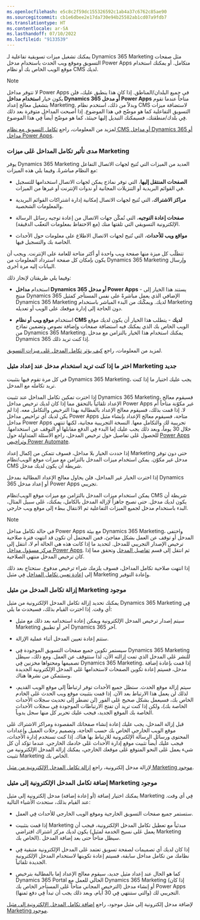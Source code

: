 ```yaml
---
ms.openlocfilehash: e5c8c2f59dc155326592c1ab4a37c6762c85ae90
ms.sourcegitcommit: cb1e6dbee2e17da730e94b25582ab1cd07a9fdb7
ms.translationtype: HT
ms.contentlocale: ar-SA
ms.lasthandoff: 07/10/2022
ms.locfileid: "9133539"
---
```

يمكنك تشغيل ميزات تسويقية تفاعلية لـ Dynamics 365 Marketing مثل صفحات التسويق وموقع ويب الحدث باستخدام مدخل Power Apps متكامل. أو يمكنك استخدام موقع الويب الخاص بك أو نظام CMS لديك.

> [!NOTE]
> لا تتوفر مداخل Power Apps في جميع البلدان/المناطق. إذا كان هذا ينطبق عليك، فلن يكون خيار **استخدام مداخل Dynamics 365 أو مدخل Power Apps** متاحاً عندما تقوم بتشغيل معالج إعداد Marketing. وبدلاً من ذلك، استخدم نظام CMS لاستضافة ميزات التسويق التفاعلية كما هو موضّح في هذا الموضوع. إذا أصبحت المداخل متوفرة بعد ذلك فِي بلدك/منطقتك، فسيمكنك التبديل إليها حينئذ، كما هو موضّح أيضاً فِي هذا الموضوع.

لمزيد من المعلومات، راجع [تكامل التسويق مع نظام CMS أو مداخل Dynamics 365 أو مداخل Power Apps](/dynamics365/marketing/portal-optional?azure-portal=true). 

### <a name="how-portal-integration-affects-marketing-features"></a>مدى تأثير تكامل المداخل عَلى ميزات Marketing

يوفر Dynamics 365 Marketing العديد من الميزات التي تُتيح لجهات الاتصال التفاعل مع النظام مباشرةً. وفيما يلي هذه الميزات:

-   **الصفحات المنتقل إليها**، التي توفر نماذج يمكن لجهات الاتصال استخدامها للتسجيل في القوائم البريدية أو التنزيلات المجانية أو ندوات الإنترنت أو غيرها من الميزات.

-   **مراكز الاشتراك**، التي تُتيح لجهات الاتصال إمكانية إدارة اشتراكات القوائم البريدية والمعلومات الشخصية.

-   **صفحات إعادة التوجيه**، التي تُمكّن جهات الاتصال من إعادة توجيه رسائل الرسالة الإلكترونية التسويقي التي تلقتها منك (مع الاحتفاظ بمعلومات التعقّب الدقيقة).

-   **مواقع ويب للأحداث**، التي تُتيح لجهات الاتصال الاطلاع على معلومات حول الأحداث الخاصة بك والتسجيل فيها.

تتطلّب كل ميزة منها صفحة ويب واحدة أو أكثر متاحة للعامة على الإنترنت. ويجب أن يكون بإمكان كل صفحة استرداد المعلومات من Dynamics 365 Marketing وإرسال البيانات إليه مرة أخرى.

وفيما يلي طريقتان لإنجاز ذلك:

-   استخدام **مداخل Dynamics 365 أو مدخل Power Apps** - يستند هذا الخيار إلى منتج Dynamics 365 الإضافي الذي يعمل مباشرةً على نفس المستأجر كمثيل Dynamics 365 Marketing لديك. ويمكّنك من البدء المباشر باستخدام Marketing دون الحاجة إلى إدارة موقعك على الويب أو تعديله.

-   استخدام **موقع ويب أو نظام CMS لديك** - يتطلب هذا الخيار أن يكون لديك موقع الويب الخاص بك الذي يمكنك فيه استضافة صفحات وإضافة نصوص وتضمين نماذج من Dynamics 365 Marketing. يمكنك استخدام هذا الخيار بالتزامن مع مدخل Dynamics 365 إذا كنت تريد ذلك.

لمزيد من المعلومات، راجع [كيف يؤثر تكامل المدخل عَلى ميزات التسويق](/dynamics365/marketing/portal-optional#how-portal-integration-affects-marketing-features).

### <a name="choose-whether-to-use-a-portal-when-setting-up-a-new-marketing-instance"></a>اختر ما إذا كنت تريد استخدام مدخل عند إعداد مثيل Marketing جديد

في كل مرة تقوم فيها بتثبيت Dynamics 365 Marketing، يجب عليك اختيار ما إذا كنت تريد تكامله مع المدخل.

إذا اخترت تمكين تكامل المداخل عند تثبيت Dynamics 365 Marketing، فسيقوم معالج الإعداد تلقائياً بالتحقق مما إذا كان لديك ترخيص مداخل Power Apps غير مكوّنة متاحاً أم لا. إذا قمت بذلك، فسيقوم معالج الإعداد بالمطالبة بهذا الترخيص والتكامل معه. إذا لم يكن لديك أي تراخيص مداخل Power Apps متاحة، فسيقوم معالج الإعداد بإنشاء مثيل مداخل Power Apps تجريبية لك والتكامل معها. النسخة التجريبية مجانية، لكنها تنتهي خلال 30 يوماً، وبعد ذلك يجب عليك إما البدء فِي الدفع مقابلها أو التوقف عن استخدامها. للحصول عَلى تفاصيل حول ترخيص المدخل، راجع الأسئلة المتداولة حول [Power Apps وتراخيص Power Automate](/power-platform/admin/powerapps-flow-licensing-faq?azure-portal=true#can-you-share-more-details-regarding-the-new-powerapps-portals-licensing).

إذا حددت الخيار بلا مداخل، فسوف تتمكن من إكمال إعداد Marketing حتى دون توفر مدخل غير مكوّن. يمكن استخدام ميزات المدخل بالتزامن مع ميزات موقع الويب/نظام CMS شريطة أن يكون لديك مدخل.

إذا اخترت الخيار غير المداخل، فلن يحاول معالج الإعداد المطالبة بمدخل Dynamics 365 أو إعداد مدخل Power Apps تجريبي.

يمكن استخدام ميزات المدخل بالتزامن مع ميزات موقع الويب/نظام CMS شريطة أن يكون لديك مدخل. حتى تصبح جاهزاً لإزالة المدخل بالكامل، يمكنك، عَلى سبيل المثال، البدء باستخدام مدخل لجميع الميزات التفاعلية ثم الانتقال ببطء إلى موقع ويب خارجي.

> [!NOTE]
> في حالة تكامل مداخل Power Apps مع بيئة Dynamics 365 Marketing، واختفى المدخل أو توقف عن العمل بشكل مفاجئ، فمن المحتمل أن تكون قد انتهت فترة صلاحية ترخيص الإصدار التجريبي للمدخل. لتحديد ما إذا كانت هذه هي الحالة أم لا، انتقل إلى [مركز مسؤول مداخل Power Apps](/power-apps/maker/portals/admin/admin-overview?azure-portal=true). ثم انتقل إلى قسم [‏‫تفاصيل المدخل‬](/power-apps/maker/portals/admin/admin-overview?azure-portal=true#add-yourself-as-an-owner-of-the-azure-ad-application) وتحقق مما إذا كان ترخيص المدخل منتهي الصلاحية. 
>
> إذا انتهت صلاحية تكامل المداخل، فسوف يلزمك شراء ترخيص مدفوع. ستحتاج بعد ذلك إلى [إعادة تعيين تكامل المداخل](/dynamics365/marketing/uninstall-marketing?azure-portal=true#reset-any-power-apps-portals-connected-to-the-uninstalled-marketing-app) فِي مثيل Marketing وإعادة التوفير.

### <a name="remove-portal-integration-from-an-existing-marketing-instance"></a>إزالة تكامل المدخل من مثيل Marketing موجود 

يمكنك تحديد إزالة تكامل المدخل الإلكترونية من مثيل Dynamics 365 Marketing فِي أي وقت. إذا اخترت القيام بذلك، فسيحدث ما يلي:

-   سيتم إصدار ترخيص المدخل الإلكترونية ويمكن إعادة استخدامه بعد ذلك مع مثيل Marketing آخر أو تطبيق Dynamics 365 آخر.

-   ستتم إعادة تعيين المدخل أثناء عملية الإزالة.

-   سيستمر تكوين جميع صفحات التسويق الموجودة فِي Dynamics 365 Marketing للنشر عَلى المدخل الذي تمت إزالته الآن، لذا ستتوقف عن العمل. ومع ذلك، سيظل تصميمها ومحتواها مخزنين فِي Dynamics 365 Marketing. إذا قمت بإعادة إضافة مدخل، فسيتم إعادة تكوين الصفحات لاستخدامها عَلى المدخل الإلكترونية الجديدة وستتمكن من نشرها هناك.

-   سيتم إزالة موقع الحدث. ستظل جميع الأحداث توفر ارتباطاً إلى موقع الويب القديم، لذلك لن يعمل هذا الارتباط بعد الآن. إذا قمت بتثبيت موقع ويب الحدث عَلى الخادم الخاص بك، فسيعمل بشكل صحيح عَلى الفور (لن تضطر إلى تحديث سجلات الأحداث الخاصة بك)، ولكن إذا كنت تريد أن تفتح الارتباطات الموجودة فِي سجلات الأحداث الخاصة بك الموقع الجديد، فيجب عليك تحرير كل منها سجل يدوياً.

قبل إزالة المدخل، يجب عليك إعادة إنشاء صفحاتك المقصودة ومراكز الاشتراك عَلى موقع الويب الخارجي الخاص بك حسب الحاجة، وتصميم رحلات العميل وإعدادات المحتوى ورسائل الرسالة الإلكترونية للارتباط بها هناك. إذا كنت تستخدم إدارة الأحداث، فيجب عليك أيضاً تثبيت موقع إدارة الأحداث عَلى خادمك الخارجي. عندما تؤكد أن كل شيء يعمل عَلى النحو المتوقع عَلى موقعك الخارجي، يمكنك إزالة المدخل الإلكترونية من تثبيت Marketing الخاص بك.

لإزالة مدخل إلكترونية، راجع [إزالة تكامل المدخل الإلكترونية من مثيل Marketing موجود](/dynamics365/marketing/portal-optional?azure-portal=true#remove-portal-integration-from-an-existing-marketing-instance).

### <a name="add-portal-integration-to-an-existing-marketing-instance"></a>إضافة تكامل المدخل الإلكترونية إلى مثيل Marketing موجود 

يمكنك اختيار إضافة (أو إعادة إضافة) مدخل إلكترونية إلى مثيل Marketing فِي أي وقت. عند القيام بذلك، ستحدث الأشياء التالية:

-   ستستمر جميع صفحات التسويق الخارجية وموقع الويب الخارجي للأحداث فِي العمل.

-   إذا قمت بتثبيت Marketing مبدئياً مع تعطيل تكامل المدخل الإلكترونية، فيجب أن يكون لديك مركز اشتراك افتراضي (يعمل عَلى نسيج الخدمة لمثيل Marketing الخاص بك). سيظل متاحاً حتى بعد إضافة المدخل.

-   إذا كان لديك أي تصميمات لصفحة تسويق تعتمد عَلى المدخل الإلكترونية متبقية فِي نظامك من تكامل مداخل سابقة، فسيتم إعادة تكوينها لاستخدام المدخل الإلكترونية الجديدة تلقائياً.

-   كما هو الحال عند إعداد مثيل جديد، سيقوم معالج الإعداد إما بالمطالبة بترخيص Dynamics 365 Portal الحالي للعمل مع Dynamics 365 Marketing (إذا كان الترخيص المجاني متاحاً عَلى المستأجر الخاص بك) أو إنشاء مدخل Power Apps التجريبي لك (والتي ستنتهي فِي 30 أيام، وبعد ذلك يجب أن تبدأ فِي دفع ثمنها).

لإضافة مدخل إلكترونية إلى مثيل موجود، راجع [إضافة تكامل المدخل الإلكترونية إلى مثيل Marketing موجود](/dynamics365/marketing/portal-optional?azure-portal=true#add-portal-integration-to-an-existing-marketing-instance).
